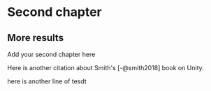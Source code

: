 # Second chapter

## More results

Add your second chapter here
 
Here is another citation about Smith's [-@smith2018] book on Unity.

here is another line of tesdt

